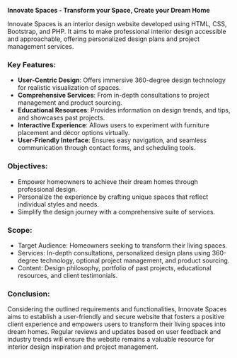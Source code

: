 
**Innovate Spaces - Transform your Space, Create your Dream Home**

Innovate Spaces is an interior design website developed using HTML, CSS, Bootstrap, and PHP. It aims to make professional interior design accessible and approachable, offering personalized design plans and project management services. 

### Key Features:
- **User-Centric Design**: Offers immersive 360-degree design technology for realistic visualization of spaces.
- **Comprehensive Services**: From in-depth consultations to project management and product sourcing.
- **Educational Resources**: Provides information on design trends, and tips, and showcases past projects.
- **Interactive Experience**: Allows users to experiment with furniture placement and décor options virtually.
- **User-Friendly Interface**: Ensures easy navigation, and seamless communication through contact forms, and scheduling tools.

### Objectives:
- Empower homeowners to achieve their dream homes through professional design.
- Personalize the experience by crafting unique spaces that reflect individual styles and needs.
- Simplify the design journey with a comprehensive suite of services.

### Scope:
- Target Audience: Homeowners seeking to transform their living spaces.
- Services: In-depth consultations, personalized design plans using 360-degree technology, optional project management, and product sourcing.
- Content: Design philosophy, portfolio of past projects, educational resources, and client testimonials.

### Conclusion:
Considering the outlined requirements and functionalities, Innovate Spaces aims to establish a user-friendly and secure website that fosters a positive client experience and empowers users to transform their living spaces into dream homes. Regular reviews and updates based on user feedback and industry trends will ensure the website remains a valuable resource for interior design inspiration and project management.


